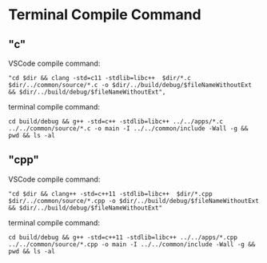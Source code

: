# Terminal Compile Command

## "c"

VSCode compile command:

    "cd $dir && clang -std=c11 -stdlib=libc++  $dir/*.c  $dir/../common/source/*.c -o $dir/../build/debug/$fileNameWithoutExt && $dir/../build/debug/$fileNameWithoutExt",
terminal compile command:

    cd build/debug && g++ -std=c++ -stdlib=libc++ ../../apps/*.c ../../common/source/*.c -o main -I ../../common/include -Wall -g && pwd && ls -al

## "cpp"

VSCode compile command:

    "cd $dir && clang++ -std=c++11 -stdlib=libc++  $dir/*.cpp  $dir/../common/source/*.cpp -o $dir/../build/debug/$fileNameWithoutExt && $dir/../build/debug/$fileNameWithoutExt"
terminal compile command:

    cd build/debug && g++ -std=c++11 -stdlib=libc++ ../../apps/*.cpp ../../common/source/*.cpp -o main -I ../../common/include -Wall -g && pwd && ls -al
